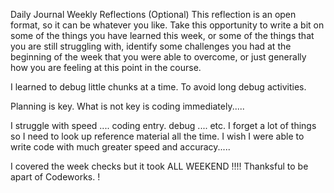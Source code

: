 Daily Journal
Weekly Reflections (Optional)
This reflection is an open format, so it can be whatever you like. Take this opportunity to write a bit on some of the things you have learned this week, or some of the things that you are still struggling with, identify some challenges you had at the beginning of the week that you were able to overcome, or just generally how you are feeling at this point in the course.

I learned to debug little chunks at a time.  To avoid long debug activities.

Planning is key. What is not key is coding immediately.....

 I struggle with speed .... coding entry. debug .... etc.   I forget a lot of things so I need to look up reference material all the time. I wish I were able to write code with much greater speed and accuracy.....

I covered the week checks but it took ALL WEEKEND !!!!
 Thanksful to be apart of Codeworks.  !
